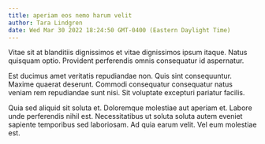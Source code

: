 ```yaml
---
title: aperiam eos nemo harum velit
author: Tara Lindgren
date: Wed Mar 30 2022 18:24:50 GMT-0400 (Eastern Daylight Time)
---
```

Vitae sit at blanditiis dignissimos et vitae dignissimos ipsum itaque. Natus quisquam optio. Provident perferendis omnis consequatur id aspernatur.

 Est ducimus amet veritatis repudiandae non. Quis sint consequuntur. Maxime quaerat deserunt. Commodi consequatur consequatur natus veniam rem repudiandae sunt nisi. Sit voluptate excepturi pariatur facilis.

 Quia sed aliquid sit soluta et. Doloremque molestiae aut aperiam et. Labore unde perferendis nihil est. Necessitatibus ut soluta soluta autem eveniet sapiente temporibus sed laboriosam. Ad quia earum velit. Vel eum molestiae est.